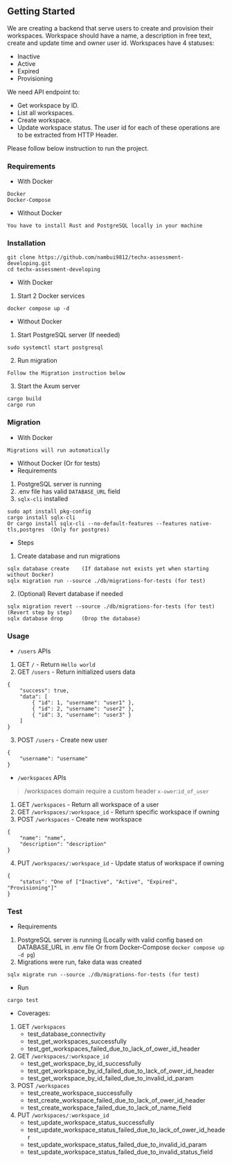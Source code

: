 ## Getting Started
We are creating a backend that serve users to create and provision their workspaces.
Workspace should have a name, a description in free text, create and update time and owner
user id. Workspaces have 4 statuses:
- Inactive
- Active
- Expired
- Provisioning

We need API endpoint to:
- Get workspace by ID.
- List all workspaces.
- Create workspace.
- Update workspace status.
The user id for each of these operations are to be extracted from HTTP Header.

Please follow below instruction to run the project.

### Requirements
* With Docker
```
Docker
Docker-Compose
```
* Without Docker
```
You have to install Rust and PostgreSQL locally in your machine
```

### Installation
```
git clone https://github.com/nambui9812/techx-assessment-developing.git
cd techx-assessment-developing
```
* With Docker
1. Start 2 Docker services
```
docker compose up -d
```
* Without Docker
1. Start PostgreSQL server (If needed)
```
sudo systemctl start postgresql
```
2. Run migration
```
Follow the Migration instruction below
```
3. Start the Axum server
```
cargo build
cargo run
```
### Migration
* With Docker
```
Migrations will run automatically
```
* Without Docker (Or for tests)
* Requirements
1. PostgreSQL server is running
2. .env file has valid `DATABASE_URL` field
3. `sqlx-cli` installed
```
sudo apt install pkg-config
cargo install sqlx-cli
Or cargo install sqlx-cli --no-default-features --features native-tls,postgres	(Only for postgres)
```
* Steps
1. Create database and run migrations
```
sqlx database create	(If database not exists yet when starting without Docker)
sqlx migration run --source ./db/migrations-for-tests (for test)
```
2. (Optional) Revert database if needed
```
sqlx migration revert --source ./db/migrations-for-tests (for test) (Revert step by step)
sqlx database drop		(Drop the database)
```
### Usage
* `/users` APIs
1. GET `/` - Return `Hello world`
2. GET `/users` - Return initialized users data
```
{
	"success": true,
	"data": [
		{ "id": 1, "username": "user1" },
		{ "id": 2, "username": "user2" },
		{ "id": 3, "username": "user3" }
	]
}
```
3. POST `/users` - Create new user
```
{
	"username": "username"
}
```
* `/workspaces` APIs
> /workspaces domain require a custom header `x-ower`:`id_of_user`
1. GET `/workspaces`  - Return all workspace of a user
2. GET `/workspaces/:workspace_id` - Return specific workspace if owning
3. POST `/workspaces` - Create new workspace
```
{
	"name": "name",
	"description": "description"
}
```
4. PUT `/workspaces/:workspace_id` - Update status of workspace if owning
```
{
	"status": "One of ["Inactive", "Active", "Expired", "Provisioning"]"
}
```
### Test
* Requirements
1. PostgreSQL server is running (Locally with valid config based on DATABASE_URL in .env file Or from Docker-Compose `docker compose up -d pg`)
2. Migrations were run, fake data was created
```
sqlx migrate run --source ./db/migrations-for-tests (for test)
```
* Run
```
cargo test
```
* Coverages:
1. GET `/workspaces`
	- test_database_connectivity
	- test_get_workspaces_successfully
	- test_get_workspaces_failed_due_to_lack_of_ower_id_header
2. GET `/workspaces/:workspace_id`
	- test_get_workspace_by_id_successfully
	- test_get_workspace_by_id_failed_due_to_lack_of_ower_id_header
	- test_get_workspace_by_id_failed_due_to_invalid_id_param
3. POST `/workspaces`
	- test_create_workspace_successfully
	- test_create_workspace_failed_due_to_lack_of_ower_id_header
	- test_create_workspace_failed_due_to_lack_of_name_field
4. PUT `/workspaces/:workspace_id`
	- test_update_workspace_status_successfully
	- test_update_workspace_status_failed_due_to_lack_of_ower_id_header
	- test_update_workspace_status_failed_due_to_invalid_id_param
	- test_update_workspace_status_failed_due_to_invalid_status_field